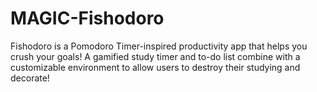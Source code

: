 # MAGIC-Fishodoro #
Fishodoro is a Pomodoro Timer-inspired productivity app that helps you crush your goals! A gamified study timer and to-do list combine with a customizable environment to allow users to destroy their studying and decorate!
